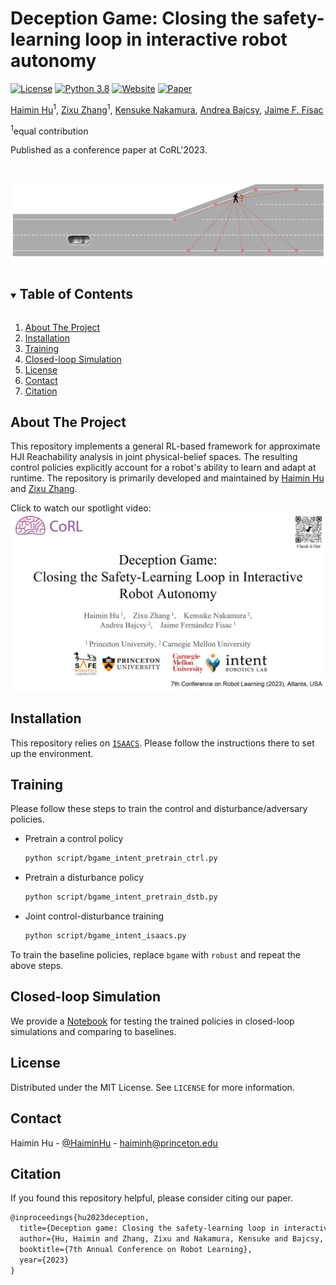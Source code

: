 # Deception Game: Closing the safety-learning loop in interactive robot autonomy

[![License][license-shield]][license-url]
[![Python 3.8](https://img.shields.io/badge/python-3.8-blue)](https://www.python.org/downloads/)
[![Website][homepage-shield]][homepage-url]
[![Paper][paper-shield]][paper-url]

[Haimin Hu](https://haiminhu.org/)<sup>1</sup>,
[Zixu Zhang](https://zzx9636.github.io/)<sup>1</sup>,
[Kensuke Nakamura](https://kensukenk.github.io/),
[Andrea Bajcsy](https://www.cs.cmu.edu/~abajcsy/),
[Jaime F. Fisac](https://saferobotics.princeton.edu/jaime)

<sup>1</sup>equal contribution

Published as a conference paper at CoRL'2023.


<!-- PROJECT LOGO -->
<br />
<p align="center">
  <a href="https://github.com/SafeRoboticsLab/Deception_Game">
    <img src="misc/road_crossing.gif" alt="Logo" width="800">
  </a>
  <p align="center">
  </p>
</p>


<!-- TABLE OF CONTENTS -->
<details open="open">
  <summary><h2 style="display: inline-block">Table of Contents</h2></summary>
  <ol>
    <li><a href="#about-the-project">About The Project</a></li>
    <li><a href="#installation">Installation</a></li>
    <li><a href="#training">Training</a></li>
    <li><a href="#closed-loop-simulation">Closed-loop Simulation</a></li>
    <li><a href="#license">License</a></li>
    <li><a href="#contact">Contact</a></li>
    <li><a href="#citation">Citation</a></li>
  </ol>
</details>


<!-- ABOUT THE PROJECT -->
## About The Project

This repository implements a general RL-based framework for approximate HJI Reachability analysis in joint physical-belief spaces.
The resulting control policies explicitly account for a robot's ability to learn and adapt at runtime.
The repository is primarily developed and maintained by [Haimin Hu](https://haiminhu.org/) and [Zixu Zhang](https://zzx9636.github.io/).

Click to watch our spotlight video:
[![Watch the video](misc/Deception_Game.jpg)](https://haiminhu.org/wp-content/uploads/2024/06/deception_game.mp4)


## Installation
This repository relies on [`ISAACS`](https://github.com/SafeRoboticsLab/ISAACS). Please follow the instructions there to set up the environment.


## Training
Please follow these steps to train the control and disturbance/adversary policies.
+ Pretrain a control policy
  ```bash
  python script/bgame_intent_pretrain_ctrl.py
  ```
+ Pretrain a disturbance policy
  ```bash
  python script/bgame_intent_pretrain_dstb.py
  ```
+ Joint control-disturbance training
  ```bash
  python script/bgame_intent_isaacs.py
  ```
To train the baseline policies, replace `bgame` with `robust` and repeat the above steps.


## Closed-loop Simulation
We provide a [Notebook](https://github.com/SafeRoboticsLab/Deception_Game/blob/main/simulation.ipynb) for testing the trained policies in closed-loop simulations and comparing to baselines.


<!-- LICENSE -->
## License

Distributed under the MIT License. See `LICENSE` for more information.


<!-- CONTACT -->
## Contact

Haimin Hu - [@HaiminHu](https://twitter.com/HaiminHu) - haiminh@princeton.edu


<!-- PAPER -->
## Citation

If you found this repository helpful, please consider citing our paper.

```tex
@inproceedings{hu2023deception,
  title={Deception game: Closing the safety-learning loop in interactive robot autonomy},
  author={Hu, Haimin and Zhang, Zixu and Nakamura, Kensuke and Bajcsy, Andrea and Fisac, Jaime Fern{\'a}ndez},
  booktitle={7th Annual Conference on Robot Learning},
  year={2023}
}
```


<!-- MARKDOWN LINKS & IMAGES -->
<!-- https://www.markdownguide.org/basic-syntax/#reference-style-links -->
[contributors-shield]: https://img.shields.io/github/contributors/SafeRoboticsLab/repo.svg?style=for-the-badge
[contributors-url]: https://github.com/SafeRoboticsLab/SHARP/contributors
[forks-shield]: https://img.shields.io/github/forks/SafeRoboticsLab/repo.svg?style=for-the-badge
[forks-url]: https://github.com/SafeRoboticsLab/SHARP/network/members
[stars-shield]: https://img.shields.io/github/stars/SafeRoboticsLab/repo.svg?style=for-the-badge
[stars-url]: https://github.com/SafeRoboticsLab/SHARP/stargazers
[issues-shield]: https://img.shields.io/github/issues/SafeRoboticsLab/repo.svg?style=for-the-badge
[issues-url]: https://github.com/SafeRoboticsLab/SHARP/issues
[license-shield]: https://img.shields.io/badge/License-MIT-blue.svg
[license-url]: https://opensource.org/licenses/MIT
[linkedin-shield]: https://img.shields.io/badge/-LinkedIn-black.svg?style=for-the-badge&logo=linkedin&colorB=555
[linkedin-url]: https://linkedin.com/in/SafeRoboticsLab
[homepage-shield]: https://img.shields.io/badge/-Website-orange
[homepage-url]: https://saferoboticslab.github.io/Belief-Game/
[paper-shield]: https://img.shields.io/badge/-Paper-green
[paper-url]: https://proceedings.mlr.press/v229/hu23b.html

